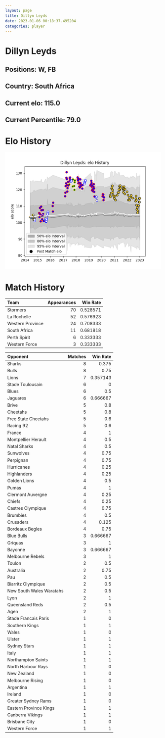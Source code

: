 ```yaml
---  
layout: page  
title: Dillyn Leyds  
date: 2023-01-06 00:18:37.495204  
categories: player  
---
```

# Dillyn Leyds

## Positions: W, FB

## Country: South Africa

## Current elo: 115.0

## Current Percentile: 79.0

# Elo History


![elo history](history_DillynLeyds.png)
# Match History


| Team             |   Appearances |   Win Rate |
|:-----------------|--------------:|-----------:|
| Stormers         |            70 |   0.528571 |
| La Rochelle      |            52 |   0.576923 |
| Western Province |            24 |   0.708333 |
| South Africa     |            11 |   0.681818 |
| Perth Spirit     |             6 |   0.333333 |
| Western Force    |             3 |   0.333333 |

| Opponent                 |   Matches |   Win Rate |
|:-------------------------|----------:|-----------:|
| Sharks                   |         8 |   0.375    |
| Bulls                    |         8 |   0.75     |
| Lions                    |         7 |   0.357143 |
| Stade Toulousain         |         6 |   0        |
| Blues                    |         6 |   0.5      |
| Jaguares                 |         6 |   0.666667 |
| Brive                    |         5 |   0.8      |
| Cheetahs                 |         5 |   0.8      |
| Free State Cheetahs      |         5 |   0.6      |
| Racing 92                |         5 |   0.6      |
| France                   |         4 |   1        |
| Montpellier Herault      |         4 |   0.5      |
| Natal Sharks             |         4 |   0.5      |
| Sunwolves                |         4 |   0.75     |
| Perpignan                |         4 |   0.75     |
| Hurricanes               |         4 |   0.25     |
| Highlanders              |         4 |   0.25     |
| Golden Lions             |         4 |   0.5      |
| Pumas                    |         4 |   1        |
| Clermont Auvergne        |         4 |   0.25     |
| Chiefs                   |         4 |   0.25     |
| Castres Olympique        |         4 |   0.75     |
| Brumbies                 |         4 |   0.5      |
| Crusaders                |         4 |   0.125    |
| Bordeaux Begles          |         4 |   0.75     |
| Blue Bulls               |         3 |   0.666667 |
| Griquas                  |         3 |   1        |
| Bayonne                  |         3 |   0.666667 |
| Melbourne Rebels         |         3 |   1        |
| Toulon                   |         2 |   0.5      |
| Australia                |         2 |   0.75     |
| Pau                      |         2 |   0.5      |
| Biarritz Olympique       |         2 |   0.5      |
| New South Wales Waratahs |         2 |   0.5      |
| Lyon                     |         2 |   1        |
| Queensland Reds          |         2 |   0.5      |
| Agen                     |         2 |   1        |
| Stade Francais Paris     |         1 |   0        |
| Southern Kings           |         1 |   1        |
| Wales                    |         1 |   0        |
| Ulster                   |         1 |   1        |
| Sydney Stars             |         1 |   1        |
| Italy                    |         1 |   1        |
| Northampton Saints       |         1 |   1        |
| North Harbour Rays       |         1 |   0        |
| New Zealand              |         1 |   0        |
| Melbourne Rising         |         1 |   0        |
| Argentina                |         1 |   1        |
| Ireland                  |         1 |   0        |
| Greater Sydney Rams      |         1 |   0        |
| Eastern Province Kings   |         1 |   1        |
| Canberra Vikings         |         1 |   1        |
| Brisbane City            |         1 |   0        |
| Western Force            |         1 |   1        |